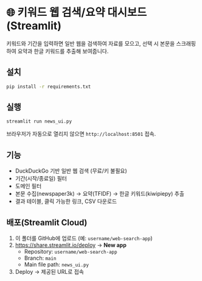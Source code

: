 # 🌐 키워드 웹 검색/요약 대시보드 (Streamlit)

키워드와 기간을 입력하면 일반 웹을 검색하여 자료를 모으고,
선택 시 본문을 스크래핑하여 요약과 한글 키워드를 추출해 보여줍니다.

## 설치
```bash
pip install -r requirements.txt
```

## 실행
```bash
streamlit run news_ui.py
```
브라우저가 자동으로 열리지 않으면 `http://localhost:8501` 접속.

## 기능
- DuckDuckGo 기반 일반 웹 검색 (무료/키 불필요)
- 기간(시작/종료일) 필터
- 도메인 필터
- 본문 수집(newspaper3k) → 요약(TFIDF) → 한글 키워드(kiwipiepy) 추출
- 결과 테이블, 클릭 가능한 링크, CSV 다운로드

## 배포(Streamlit Cloud)
1) 이 폴더를 GitHub에 업로드 (예: `username/web-search-app`)
2) https://share.streamlit.io/deploy → **New app**
   - Repository: `username/web-search-app`
   - Branch: `main`
   - Main file path: `news_ui.py`
3) Deploy → 제공된 URL로 접속

